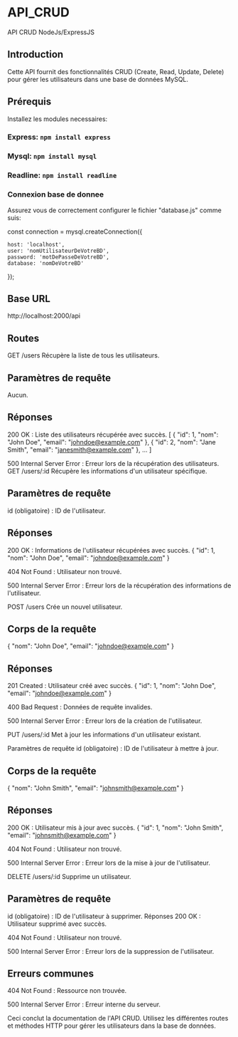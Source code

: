# API_CRUD
API CRUD NodeJs/ExpressJS
## Introduction
Cette API fournit des fonctionnalités CRUD (Create, Read, Update, Delete) pour gérer les utilisateurs dans une base de données MySQL.

## Prérequis
Installez les modules necessaires:
### Express: ```npm install express```
### Mysql: ```npm install mysql```
### Readline: ```npm install readline```

### Connexion base de donnee
Assurez vous de correctement configurer le fichier "database.js" comme suis:


const connection = mysql.createConnection({

    host: 'localhost',
    user: 'nomUtilisateurDeVotreBD',
    password: 'motDePasseDeVotreBD',
    database: 'nomDeVotreBD'
});



## Base URL
http://localhost:2000/api

## Routes
GET /users
Récupère la liste de tous les utilisateurs.

## Paramètres de requête
Aucun.

## Réponses
200 OK : Liste des utilisateurs récupérée avec succès.
[
  {
    "id": 1,
    "nom": "John Doe",
    "email": "johndoe@example.com"
  },
  {
    "id": 2,
    "nom": "Jane Smith",
    "email": "janesmith@example.com"
  },
  ...
]

500 Internal Server Error : Erreur lors de la récupération des utilisateurs.
GET /users/:id
Récupère les informations d'un utilisateur spécifique.

## Paramètres de requête
id (obligatoire) : ID de l'utilisateur.
## Réponses
200 OK : Informations de l'utilisateur récupérées avec succès.
{
  "id": 1,
  "nom": "John Doe",
  "email": "johndoe@example.com"
}

404 Not Found : Utilisateur non trouvé.

500 Internal Server Error : Erreur lors de la récupération des informations de l'utilisateur.

POST /users
Crée un nouvel utilisateur.

## Corps de la requête
{
  "nom": "John Doe",
  "email": "johndoe@example.com"
}

## Réponses
201 Created : Utilisateur créé avec succès.
{
  "id": 1,
  "nom": "John Doe",
  "email": "johndoe@example.com"
}

400 Bad Request : Données de requête invalides.

500 Internal Server Error : Erreur lors de la création de l'utilisateur.

PUT /users/:id
Met à jour les informations d'un utilisateur existant.

Paramètres de requête
id (obligatoire) : ID de l'utilisateur à mettre à jour.
## Corps de la requête
{
  "nom": "John Smith",
  "email": "johnsmith@example.com"
}

## Réponses
200 OK : Utilisateur mis à jour avec succès.
{
  "id": 1,
  "nom": "John Smith",
  "email": "johnsmith@example.com"
}

404 Not Found : Utilisateur non trouvé.

500 Internal Server Error : Erreur lors de la mise à jour de l'utilisateur.

DELETE /users/:id
Supprime un utilisateur.

## Paramètres de requête
id (obligatoire) : ID de l'utilisateur à supprimer.
Réponses
200 OK : Utilisateur supprimé avec succès.

404 Not Found : Utilisateur non trouvé.

500 Internal Server Error : Erreur lors de la suppression de l'utilisateur.

## Erreurs communes
404 Not Found : Ressource non trouvée.

500 Internal Server Error : Erreur interne du serveur.

Ceci conclut la documentation de l'API CRUD. Utilisez les différentes routes et méthodes HTTP pour gérer les utilisateurs dans la base de données.

